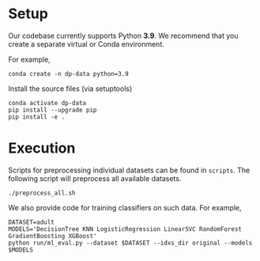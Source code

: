 # Setup

Our codebase currently supports Python **3.9**. We recommend that you create a separate virtual or Conda environment.

For example,
````
conda create -n dp-data python=3.9
````

Install the source files (via setuptools)
````
conda activate dp-data
pip install --upgrade pip
pip install -e .
````

# Execution

Scripts for preprocessing individual datasets can be found in `scripts`. The following script will preprocess all available datasets.
````
./preprocess_all.sh
````

We also provide code for training classifiers on such data. For example,
````
DATASET=adult
MODELS='DecisionTree KNN LogisticRegression LinearSVC RandomForest GradientBoosting XGBoost'
python run/ml_eval.py --dataset $DATASET --idxs_dir original --models $MODELS
````